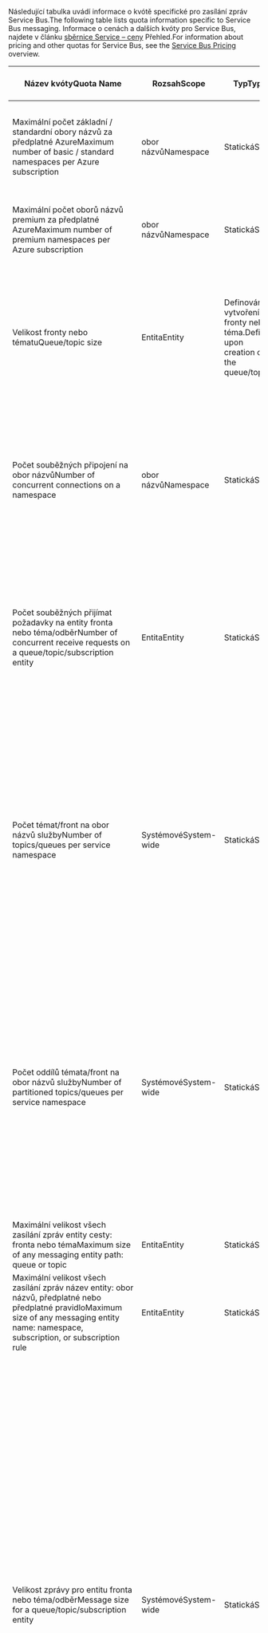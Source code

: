 <span data-ttu-id="4c6df-101">Následující tabulka uvádí informace o kvótě specifické pro zasílání zpráv Service Bus.</span><span class="sxs-lookup"><span data-stu-id="4c6df-101">The following table lists quota information specific to Service Bus messaging.</span></span> <span data-ttu-id="4c6df-102">Informace o cenách a dalších kvóty pro Service Bus, najdete v článku [sběrnice Service – ceny](https://azure.microsoft.com/pricing/details/service-bus/) Přehled.</span><span class="sxs-lookup"><span data-stu-id="4c6df-102">For information about pricing and other quotas for Service Bus, see the [Service Bus Pricing](https://azure.microsoft.com/pricing/details/service-bus/) overview.</span></span>

| <span data-ttu-id="4c6df-103">Název kvóty</span><span class="sxs-lookup"><span data-stu-id="4c6df-103">Quota Name</span></span> | <span data-ttu-id="4c6df-104">Rozsah</span><span class="sxs-lookup"><span data-stu-id="4c6df-104">Scope</span></span> | <span data-ttu-id="4c6df-105">Typ</span><span class="sxs-lookup"><span data-stu-id="4c6df-105">Type</span></span> | <span data-ttu-id="4c6df-106">Chování při překročení</span><span class="sxs-lookup"><span data-stu-id="4c6df-106">Behavior when exceeded</span></span> | <span data-ttu-id="4c6df-107">Hodnota</span><span class="sxs-lookup"><span data-stu-id="4c6df-107">Value</span></span> |
| --- | --- | --- | --- | --- |
| <span data-ttu-id="4c6df-108">Maximální počet základní / standardní obory názvů za předplatné Azure</span><span class="sxs-lookup"><span data-stu-id="4c6df-108">Maximum number of basic / standard namespaces per Azure subscription</span></span> |<span data-ttu-id="4c6df-109">obor názvů</span><span class="sxs-lookup"><span data-stu-id="4c6df-109">Namespace</span></span> |<span data-ttu-id="4c6df-110">Statická</span><span class="sxs-lookup"><span data-stu-id="4c6df-110">Static</span></span> |<span data-ttu-id="4c6df-111">Odeslání dalších žádostí o další obory názvů základní / standardní budou odmítnuty portálem.</span><span class="sxs-lookup"><span data-stu-id="4c6df-111">Subsequent requests for additional basic / standard namespaces will be rejected by the portal.</span></span> |<span data-ttu-id="4c6df-112">100</span><span class="sxs-lookup"><span data-stu-id="4c6df-112">100</span></span>|
| <span data-ttu-id="4c6df-113">Maximální počet oborů názvů premium za předplatné Azure</span><span class="sxs-lookup"><span data-stu-id="4c6df-113">Maximum number of premium namespaces per Azure subscription</span></span> |<span data-ttu-id="4c6df-114">obor názvů</span><span class="sxs-lookup"><span data-stu-id="4c6df-114">Namespace</span></span> |<span data-ttu-id="4c6df-115">Statická</span><span class="sxs-lookup"><span data-stu-id="4c6df-115">Static</span></span> |<span data-ttu-id="4c6df-116">Odeslání dalších žádostí o další premium obory názvů budou odmítnuty portálem.</span><span class="sxs-lookup"><span data-stu-id="4c6df-116">Subsequent requests for additional premium namespaces will be rejected by the portal.</span></span> |<span data-ttu-id="4c6df-117">10</span><span class="sxs-lookup"><span data-stu-id="4c6df-117">10</span></span> |
| <span data-ttu-id="4c6df-118">Velikost fronty nebo tématu</span><span class="sxs-lookup"><span data-stu-id="4c6df-118">Queue/topic size</span></span> |<span data-ttu-id="4c6df-119">Entita</span><span class="sxs-lookup"><span data-stu-id="4c6df-119">Entity</span></span> |<span data-ttu-id="4c6df-120">Definován při vytvoření fronty nebo téma.</span><span class="sxs-lookup"><span data-stu-id="4c6df-120">Defined upon creation of the queue/topic.</span></span> |<span data-ttu-id="4c6df-121">Příchozí zprávy budou odmítnuty a dostane výjimku volající kód.</span><span class="sxs-lookup"><span data-stu-id="4c6df-121">Incoming messages will be rejected and an exception will be received by the calling code.</span></span> |<span data-ttu-id="4c6df-122">1, 2, 3, 4 nebo 5 GB.</span><span class="sxs-lookup"><span data-stu-id="4c6df-122">1, 2, 3, 4 or 5 GB.</span></span><br /><br /><span data-ttu-id="4c6df-123">Pokud [dělení](../articles/service-bus-messaging/service-bus-partitioning.md) je povoleno, fronta nebo téma maximální velikost je 80 GB.</span><span class="sxs-lookup"><span data-stu-id="4c6df-123">If [partitioning](../articles/service-bus-messaging/service-bus-partitioning.md) is enabled, the maximum queue/topic size is 80 GB.</span></span> |
| <span data-ttu-id="4c6df-124">Počet souběžných připojení na obor názvů</span><span class="sxs-lookup"><span data-stu-id="4c6df-124">Number of concurrent connections on a namespace</span></span> |<span data-ttu-id="4c6df-125">obor názvů</span><span class="sxs-lookup"><span data-stu-id="4c6df-125">Namespace</span></span> |<span data-ttu-id="4c6df-126">Statická</span><span class="sxs-lookup"><span data-stu-id="4c6df-126">Static</span></span> |<span data-ttu-id="4c6df-127">Odeslání dalších žádostí o další připojení se odmítne a dostane výjimku volající kód.</span><span class="sxs-lookup"><span data-stu-id="4c6df-127">Subsequent requests for additional connections will be rejected and an exception will be received by the calling code.</span></span> <span data-ttu-id="4c6df-128">Operace REST není započítávat souběžných připojení TCP.</span><span class="sxs-lookup"><span data-stu-id="4c6df-128">REST operations do not count towards concurrent TCP connections.</span></span> |<span data-ttu-id="4c6df-129">NetMessaging: 1 000</span><span class="sxs-lookup"><span data-stu-id="4c6df-129">NetMessaging: 1,000</span></span><br /><br /><span data-ttu-id="4c6df-130">AMQP: 5 000</span><span class="sxs-lookup"><span data-stu-id="4c6df-130">AMQP: 5,000</span></span> |
| <span data-ttu-id="4c6df-131">Počet souběžných přijímat požadavky na entity fronta nebo téma/odběr</span><span class="sxs-lookup"><span data-stu-id="4c6df-131">Number of concurrent receive requests on a queue/topic/subscription entity</span></span> |<span data-ttu-id="4c6df-132">Entita</span><span class="sxs-lookup"><span data-stu-id="4c6df-132">Entity</span></span> |<span data-ttu-id="4c6df-133">Statická</span><span class="sxs-lookup"><span data-stu-id="4c6df-133">Static</span></span> |<span data-ttu-id="4c6df-134">Přijímat další požadavky budou odmítnuty a dostane výjimku volající kód.</span><span class="sxs-lookup"><span data-stu-id="4c6df-134">Subsequent receive requests will be rejected and an exception will be received by the calling code.</span></span> <span data-ttu-id="4c6df-135">Tato kvóta se vztahuje na kombinovaná počet souběžných obdrží operace ve všech předplatných na téma.</span><span class="sxs-lookup"><span data-stu-id="4c6df-135">This quota applies to the combined number of concurrent receive operations across all subscriptions on a topic.</span></span> |<span data-ttu-id="4c6df-136">5,000</span><span class="sxs-lookup"><span data-stu-id="4c6df-136">5,000</span></span> |
| <span data-ttu-id="4c6df-137">Počet témat/front na obor názvů služby</span><span class="sxs-lookup"><span data-stu-id="4c6df-137">Number of topics/queues per service namespace</span></span> |<span data-ttu-id="4c6df-138">Systémové</span><span class="sxs-lookup"><span data-stu-id="4c6df-138">System-wide</span></span> |<span data-ttu-id="4c6df-139">Statická</span><span class="sxs-lookup"><span data-stu-id="4c6df-139">Static</span></span> |<span data-ttu-id="4c6df-140">Odeslání dalších žádostí o vytvoření nové téma nebo fronty v oboru názvů služby budou odmítnuty.</span><span class="sxs-lookup"><span data-stu-id="4c6df-140">Subsequent requests for creation of a new topic or queue on the service namespace will be rejected.</span></span> <span data-ttu-id="4c6df-141">V důsledku toho, pokud nakonfigurovaný pomocí [portál Azure][Azure portal], vygeneruje se chybová zpráva.</span><span class="sxs-lookup"><span data-stu-id="4c6df-141">As a result, if configured through the [Azure portal][Azure portal], an error message will be generated.</span></span> <span data-ttu-id="4c6df-142">Pokud volání z rozhraní API pro správu, dostane kód volání výjimku.</span><span class="sxs-lookup"><span data-stu-id="4c6df-142">If called from the management API, an exception will be received by the calling code.</span></span> |<span data-ttu-id="4c6df-143">10 000</span><span class="sxs-lookup"><span data-stu-id="4c6df-143">10,000</span></span><br /><br /><span data-ttu-id="4c6df-144">Celkový počet témata a fronty v oboru názvů služby musí být menší než nebo rovno 10 000.</span><span class="sxs-lookup"><span data-stu-id="4c6df-144">The total number of topics plus queues in a service namespace must be less than or equal to 10,000.</span></span><br/><span data-ttu-id="4c6df-145">Tento parametr nelze použít Premium, jako jsou všechny entity rozdělena na oddíly.</span><span class="sxs-lookup"><span data-stu-id="4c6df-145">This is not applicable to Premium as all entities are partitioned.</span></span> |
| <span data-ttu-id="4c6df-146">Počet oddílů témata/front na obor názvů služby</span><span class="sxs-lookup"><span data-stu-id="4c6df-146">Number of partitioned topics/queues per service namespace</span></span> |<span data-ttu-id="4c6df-147">Systémové</span><span class="sxs-lookup"><span data-stu-id="4c6df-147">System-wide</span></span> |<span data-ttu-id="4c6df-148">Statická</span><span class="sxs-lookup"><span data-stu-id="4c6df-148">Static</span></span> |<span data-ttu-id="4c6df-149">Odeslání dalších žádostí o vytvoření nové téma oddílů nebo fronty v oboru názvů služby budou odmítnuty.</span><span class="sxs-lookup"><span data-stu-id="4c6df-149">Subsequent requests for creation of a new partitioned topic or queue on the service namespace will be rejected.</span></span> <span data-ttu-id="4c6df-150">V důsledku toho, pokud nakonfigurovaný pomocí [portál Azure][Azure portal], vygeneruje se chybová zpráva.</span><span class="sxs-lookup"><span data-stu-id="4c6df-150">As a result, if configured through the [Azure portal][Azure portal], an error message will be generated.</span></span> <span data-ttu-id="4c6df-151">Pokud volání z rozhraní API, správy **quotaexceededexception –** výjimka dostane volající kód.</span><span class="sxs-lookup"><span data-stu-id="4c6df-151">If called from the management API, a **QuotaExceededException** exception will be received by the calling code.</span></span> |<span data-ttu-id="4c6df-152">Úrovně Basic a Standard - 100</span><span class="sxs-lookup"><span data-stu-id="4c6df-152">Basic and Standard Tiers - 100</span></span><br /><span data-ttu-id="4c6df-153">[Premium](../articles/service-bus-messaging/service-bus-premium-messaging.md) -1000 (podle jednotka zasílání zpráv)</span><span class="sxs-lookup"><span data-stu-id="4c6df-153">[Premium](../articles/service-bus-messaging/service-bus-premium-messaging.md) - 1,000 (per messaging unit)</span></span><br/><br /><span data-ttu-id="4c6df-154">Každý oddílů fronta nebo téma započítává kvótu 10 000 entit na obor názvů.</span><span class="sxs-lookup"><span data-stu-id="4c6df-154">Each partitioned queue or topic counts towards the quota of 10,000 entities per namespace.</span></span> |
| <span data-ttu-id="4c6df-155">Maximální velikost všech zasílání zpráv entity cesty: fronta nebo téma</span><span class="sxs-lookup"><span data-stu-id="4c6df-155">Maximum size of any messaging entity path: queue or topic</span></span> |<span data-ttu-id="4c6df-156">Entita</span><span class="sxs-lookup"><span data-stu-id="4c6df-156">Entity</span></span> |<span data-ttu-id="4c6df-157">Statická</span><span class="sxs-lookup"><span data-stu-id="4c6df-157">Static</span></span> |- |<span data-ttu-id="4c6df-158">260 znaků</span><span class="sxs-lookup"><span data-stu-id="4c6df-158">260 characters</span></span> |
| <span data-ttu-id="4c6df-159">Maximální velikost všech zasílání zpráv název entity: obor názvů, předplatné nebo předplatné pravidlo</span><span class="sxs-lookup"><span data-stu-id="4c6df-159">Maximum size of any messaging entity name: namespace, subscription, or subscription rule</span></span> |<span data-ttu-id="4c6df-160">Entita</span><span class="sxs-lookup"><span data-stu-id="4c6df-160">Entity</span></span> |<span data-ttu-id="4c6df-161">Statická</span><span class="sxs-lookup"><span data-stu-id="4c6df-161">Static</span></span> |- |<span data-ttu-id="4c6df-162">50 znaků</span><span class="sxs-lookup"><span data-stu-id="4c6df-162">50 characters</span></span> |
| <span data-ttu-id="4c6df-163">Velikost zprávy pro entitu fronta nebo téma/odběr</span><span class="sxs-lookup"><span data-stu-id="4c6df-163">Message size for a queue/topic/subscription entity</span></span> |<span data-ttu-id="4c6df-164">Systémové</span><span class="sxs-lookup"><span data-stu-id="4c6df-164">System-wide</span></span> |<span data-ttu-id="4c6df-165">Statická</span><span class="sxs-lookup"><span data-stu-id="4c6df-165">Static</span></span> |<span data-ttu-id="4c6df-166">Příchozí zprávy, které překračují těchto kvót se odmítne a dostane výjimku volající kód.</span><span class="sxs-lookup"><span data-stu-id="4c6df-166">Incoming messages that exceed these quotas will be rejected and an exception will be received by the calling code.</span></span> |<span data-ttu-id="4c6df-167">Maximální velikost zprávy: 256KB ([úrovně Standard](../articles/service-bus-messaging/service-bus-premium-messaging.md)) nebo 1MB ([úroveň Premium](../articles/service-bus-messaging/service-bus-premium-messaging.md)).</span><span class="sxs-lookup"><span data-stu-id="4c6df-167">Maximum message size: 256KB ([Standard tier](../articles/service-bus-messaging/service-bus-premium-messaging.md)) / 1MB ([Premium tier](../articles/service-bus-messaging/service-bus-premium-messaging.md)).</span></span> <br /><br /><span data-ttu-id="4c6df-168">**Poznámka:** z důvodu režijní náklady na systém, tento limit je obvykle mírně nižší.</span><span class="sxs-lookup"><span data-stu-id="4c6df-168">**Note** Due to system overhead, this limit is usually slightly less.</span></span><br /><br /><span data-ttu-id="4c6df-169">Velikost maximální záhlaví: 64KB</span><span class="sxs-lookup"><span data-stu-id="4c6df-169">Maximum header size: 64KB</span></span><br /><br /><span data-ttu-id="4c6df-170">Maximální počet vlastností hlavičky v kontejneru objektů a dat: **bajtů/int. MaxValue**</span><span class="sxs-lookup"><span data-stu-id="4c6df-170">Maximum number of header properties in property bag: **byte/int.MaxValue**</span></span><br /><br /><span data-ttu-id="4c6df-171">Maximální velikost vlastnosti v kontejneru objektů a dat: žádné explicitní omezení.</span><span class="sxs-lookup"><span data-stu-id="4c6df-171">Maximum size of property in property bag: No explicit limit.</span></span> <span data-ttu-id="4c6df-172">Omezené velikost maximální záhlaví.</span><span class="sxs-lookup"><span data-stu-id="4c6df-172">Limited by maximum header size.</span></span> |
| <span data-ttu-id="4c6df-173">Velikost zprávy vlastnost pro entity fronta nebo téma/odběr</span><span class="sxs-lookup"><span data-stu-id="4c6df-173">Message property size for a queue/topic/subscription entity</span></span> |<span data-ttu-id="4c6df-174">Systémové</span><span class="sxs-lookup"><span data-stu-id="4c6df-174">System-wide</span></span> |<span data-ttu-id="4c6df-175">Statická</span><span class="sxs-lookup"><span data-stu-id="4c6df-175">Static</span></span> |<span data-ttu-id="4c6df-176">A **serializationexception –** se vygeneruje výjimka.</span><span class="sxs-lookup"><span data-stu-id="4c6df-176">A **SerializationException** exception is generated.</span></span> |<span data-ttu-id="4c6df-177">Maximální velikost vlastnosti pro každou vlastnost je 32 kB.</span><span class="sxs-lookup"><span data-stu-id="4c6df-177">Maximum message property size for each property is 32K.</span></span> <span data-ttu-id="4c6df-178">Celková velikost všech vlastností nesmí překročit 64 kB.</span><span class="sxs-lookup"><span data-stu-id="4c6df-178">Cumulative size of all properties cannot exceed 64K.</span></span> <span data-ttu-id="4c6df-179">To platí pro celou záhlaví [BrokeredMessage](https://msdn.microsoft.com/library/microsoft.servicebus.messaging.brokeredmessage.aspx), která má oba vlastnosti uživatele a také vlastnosti systému (například [SequenceNumber –](https://msdn.microsoft.com/library/microsoft.servicebus.messaging.brokeredmessage.sequencenumber.aspx), [popisek](https://msdn.microsoft.com/library/microsoft.servicebus.messaging.brokeredmessage.label.aspx), [MessageId](https://msdn.microsoft.com/library/microsoft.servicebus.messaging.brokeredmessage.messageid.aspx)a tak dále).</span><span class="sxs-lookup"><span data-stu-id="4c6df-179">This applies to the entire header of the [BrokeredMessage](https://msdn.microsoft.com/library/microsoft.servicebus.messaging.brokeredmessage.aspx), which has both user properties as well as system properties (such as [SequenceNumber](https://msdn.microsoft.com/library/microsoft.servicebus.messaging.brokeredmessage.sequencenumber.aspx), [Label](https://msdn.microsoft.com/library/microsoft.servicebus.messaging.brokeredmessage.label.aspx), [MessageId](https://msdn.microsoft.com/library/microsoft.servicebus.messaging.brokeredmessage.messageid.aspx), and so on).</span></span> |
| <span data-ttu-id="4c6df-180">Počet odběrů za tématu</span><span class="sxs-lookup"><span data-stu-id="4c6df-180">Number of subscriptions per topic</span></span> |<span data-ttu-id="4c6df-181">Systémové</span><span class="sxs-lookup"><span data-stu-id="4c6df-181">System-wide</span></span> |<span data-ttu-id="4c6df-182">Statická</span><span class="sxs-lookup"><span data-stu-id="4c6df-182">Static</span></span> |<span data-ttu-id="4c6df-183">Odeslání dalších žádostí o vytvoření další odběr tématu budou odmítnuty.</span><span class="sxs-lookup"><span data-stu-id="4c6df-183">Subsequent requests for creating additional subscriptions for the topic will be rejected.</span></span> <span data-ttu-id="4c6df-184">Výsledkem je pokud nakonfigurovaný pomocí portálu, chybová zpráva se zobrazí.</span><span class="sxs-lookup"><span data-stu-id="4c6df-184">As a result, if configured through the portal, an error message will be shown.</span></span> <span data-ttu-id="4c6df-185">Pokud volání z rozhraní API pro správu výjimku dostane volající kód.</span><span class="sxs-lookup"><span data-stu-id="4c6df-185">If called from the management API an exception will be received by the calling code.</span></span> |<span data-ttu-id="4c6df-186">2,000</span><span class="sxs-lookup"><span data-stu-id="4c6df-186">2,000</span></span> |
| <span data-ttu-id="4c6df-187">Počet filtrů SQL za tématu</span><span class="sxs-lookup"><span data-stu-id="4c6df-187">Number of SQL filters per topic</span></span> |<span data-ttu-id="4c6df-188">Systémové</span><span class="sxs-lookup"><span data-stu-id="4c6df-188">System-wide</span></span> |<span data-ttu-id="4c6df-189">Statická</span><span class="sxs-lookup"><span data-stu-id="4c6df-189">Static</span></span> |<span data-ttu-id="4c6df-190">Odeslání dalších žádostí o vytvoření další filtry v tomto tématu se odmítne a výjimku dostane volající kód.</span><span class="sxs-lookup"><span data-stu-id="4c6df-190">Subsequent requests for creation of additional filters on the topic will be rejected and an exception will be received by the calling code.</span></span> |<span data-ttu-id="4c6df-191">2,000</span><span class="sxs-lookup"><span data-stu-id="4c6df-191">2,000</span></span> |
| <span data-ttu-id="4c6df-192">Počet filtrů korelace za tématu</span><span class="sxs-lookup"><span data-stu-id="4c6df-192">Number of correlation filters per topic</span></span> |<span data-ttu-id="4c6df-193">Systémové</span><span class="sxs-lookup"><span data-stu-id="4c6df-193">System-wide</span></span> |<span data-ttu-id="4c6df-194">Statická</span><span class="sxs-lookup"><span data-stu-id="4c6df-194">Static</span></span> |<span data-ttu-id="4c6df-195">Odeslání dalších žádostí o vytvoření další filtry v tomto tématu se odmítne a výjimku dostane volající kód.</span><span class="sxs-lookup"><span data-stu-id="4c6df-195">Subsequent requests for creation of additional filters on the topic will be rejected and an exception will be received by the calling code.</span></span> |<span data-ttu-id="4c6df-196">100,000</span><span class="sxs-lookup"><span data-stu-id="4c6df-196">100,000</span></span> |
| <span data-ttu-id="4c6df-197">Velikost SQL filtry nebo akce</span><span class="sxs-lookup"><span data-stu-id="4c6df-197">Size of SQL filters/actions</span></span> |<span data-ttu-id="4c6df-198">Systémové</span><span class="sxs-lookup"><span data-stu-id="4c6df-198">System-wide</span></span> |<span data-ttu-id="4c6df-199">Statická</span><span class="sxs-lookup"><span data-stu-id="4c6df-199">Static</span></span> |<span data-ttu-id="4c6df-200">Odeslání dalších žádostí o vytvoření další filtry se odmítne a dostane výjimku volající kód.</span><span class="sxs-lookup"><span data-stu-id="4c6df-200">Subsequent requests for creation of additional filters will be rejected and an exception will be received by the calling code.</span></span> |<span data-ttu-id="4c6df-201">Maximální délka řetězce podmínku filtru: 1024 (1 kB).</span><span class="sxs-lookup"><span data-stu-id="4c6df-201">Maximum length of filter condition string: 1024 (1K).</span></span><br /><br /><span data-ttu-id="4c6df-202">Maximální délka řetězce akce pravidla: 1024 (1 kB).</span><span class="sxs-lookup"><span data-stu-id="4c6df-202">Maximum length of rule action string: 1024 (1K).</span></span><br /><br /><span data-ttu-id="4c6df-203">Maximální počet výrazů za akce pravidla: 32.</span><span class="sxs-lookup"><span data-stu-id="4c6df-203">Maximum number of expressions per rule action: 32.</span></span> |
| <span data-ttu-id="4c6df-204">Počet [SharedAccessAuthorizationRule](https://msdn.microsoft.com/library/azure/microsoft.servicebus.messaging.sharedaccessauthorizationrule.aspx) pravidel na obor názvů, fronta nebo téma</span><span class="sxs-lookup"><span data-stu-id="4c6df-204">Number of [SharedAccessAuthorizationRule](https://msdn.microsoft.com/library/azure/microsoft.servicebus.messaging.sharedaccessauthorizationrule.aspx) rules per namespace, queue, or topic</span></span> |<span data-ttu-id="4c6df-205">Entita, obor názvů</span><span class="sxs-lookup"><span data-stu-id="4c6df-205">Entity, namespace</span></span> |<span data-ttu-id="4c6df-206">Statická</span><span class="sxs-lookup"><span data-stu-id="4c6df-206">Static</span></span> |<span data-ttu-id="4c6df-207">Odeslání dalších žádostí o vytvoření dalších pravidel se odmítne a dostane výjimku volající kód.</span><span class="sxs-lookup"><span data-stu-id="4c6df-207">Subsequent requests for creation of additional rules will be rejected and an exception will be received by the calling code.</span></span> |<span data-ttu-id="4c6df-208">Maximální počet pravidel: 12.</span><span class="sxs-lookup"><span data-stu-id="4c6df-208">Maximum number of rules: 12.</span></span> <br /><br /> <span data-ttu-id="4c6df-209">Pravidla, které jsou nakonfigurované na oboru názvů Service Bus platí pro všechny fronty a témata v tomto oboru názvů.</span><span class="sxs-lookup"><span data-stu-id="4c6df-209">Rules that are configured on a Service Bus namespace apply to all queues and topics in that namespace.</span></span> |

[Azure portal]: https://portal.azure.com